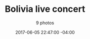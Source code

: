---
date: 2017-06-05 22:47:00 -04:00
title: Bolivia live concert
subtitle: 9 photos
handle: gal_pop5
position: 5
image: "assets/img/media/media_05.jpg"
alt_img_decription: 
link: http://www.ableparris.com/
subsections:
    - image: assets/img/gallery/g1.jpg
      description:
      link:
    - image: assets/img/gallery/g2.jpg
      description:
      link:
    - image: assets/img/gallery/g3.jpg
      description:
      link:
    - image: assets/img/gallery/g4.jpg
      description:
      link:
    - image: assets/img/gallery/g5.jpg
      description:
      link:
    - image: assets/img/gallery/g6.jpg
      description:
      link:
    - image: assets/img/gallery/g7.jpg
      description:
      link:
    - image: assets/img/gallery/g8.jpg
      description:
    - image: assets/img/gallery/g9.jpg
      description:
      link:
    - image: assets/img/gallery/g10.jpg
      description: 
      link:
    - image: assets/img/gallery/g11.jpg
      description:
      link:
    - image: assets/img/gallery/g12.jpg
      description:
      link:
    - image: assets/img/gallery/g13.jpg
      description:
      link:
    - image: assets/img/gallery/g14.jpg
      description:
      link:
    - image: assets/img/gallery/g15.jpg
      description:
      link:
    - image: assets/img/gallery/g16.jpg
      description:
      link:
    - image: assets/img/gallery/g17.jpg
      description:
      link:
    - image: assets/img/gallery/g18.jpg
      description:
      link:
    - image: assets/img/gallery/g19.jpg
      description:
      link:
    - image: assets/img/gallery/g20.jpg
      description:
      link:
    - image: assets/img/gallery/g1.jpg
      description:
      link:
    - image: assets/img/gallery/g2.jpg
      description:
      link:
    - image: assets/img/gallery/g3.jpg
      description:
      link:
    - image: assets/img/gallery/g4.jpg
      description:
      link:
---